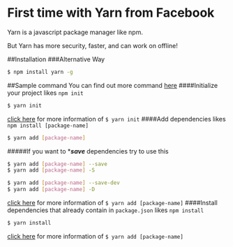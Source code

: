 # First time with Yarn from Facebook
Yarn is a javascript package manager like npm.

But Yarn has more security, faster, and can work on offline!

##Installation
###Alternative Way
```sh
$ npm install yarn -g
```

##Sample command
You can find out more command [here](https://yarnpkg.com/en/docs/cli/)
####Initialize your project likes `npm init`
```sh
$ yarn init
```
[click here](https://yarnpkg.com/en/docs/cli/init) for more information of `$ yarn init`
####Add dependencies likes `npm install [package-name]`
```sh
$ yarn add [package-name]
```
#####If you want to ****save*** dependencies try to use this
```sh
$ yarn add [package-name] --save
$ yarn add [package-name] -S

$ yarn add [package-name] --save-dev
$ yarn add [package-name] -D
```
[click here](https://yarnpkg.com/en/docs/cli/install) for more information of `$ yarn add [package-name]`
####Install dependencies that already contain in `package.json` likes `npm install`
```sh
$ yarn install
```
[click here](https://yarnpkg.com/en/docs/cli/add) for more information of `$ yarn add [package-name]`
